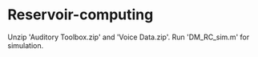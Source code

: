 # Reservoir-computing
Unzip 'Auditory Toolbox.zip' and 'Voice Data.zip'.
Run 'DM_RC_sim.m' for simulation.
